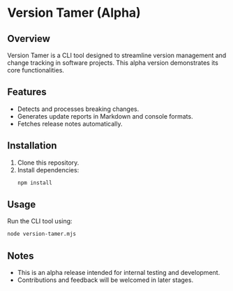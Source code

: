# Version Tamer (Alpha)

## Overview
Version Tamer is a CLI tool designed to streamline version management and change tracking in software projects. This alpha version demonstrates its core functionalities.

## Features
- Detects and processes breaking changes.
- Generates update reports in Markdown and console formats.
- Fetches release notes automatically.

## Installation
1. Clone this repository.
2. Install dependencies:
   ```bash
   npm install
   ```

## Usage
Run the CLI tool using:
```bash
node version-tamer.mjs
```

## Notes
- This is an alpha release intended for internal testing and development.
- Contributions and feedback will be welcomed in later stages.

